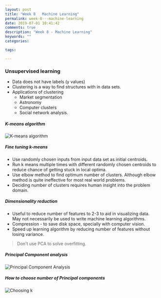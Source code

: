 ```yaml
---
layout: post
title: "Week 8   Machine Learning"
permalink: week-8---machine-learning
date: 2019-07-01 10:41:42
comments: true
description: "Week 8 - Machine Learning"
keywords: ""
categories:

tags:

---
```


### <span>Unsupervised learning </span>
* Data does not have labels (y values)
* Clustering is a way to find structures with in data sets.
* Applications of clustering
  * Market segmentation
  * Astronomy
  * Computer clusters
  * Social network analysis.

##### K-means algorithm

![K-means algorithm](/images/kmeans.png)

##### Fine tuning k-means
* Use randomly chosen inputs from input data set as initial centroids.
* Run k means multiple times with different randomly chosen centroids to reduce chance of getting stuck in local optima.
* Use elbow method to find optimum number of clusters. Although elbow method is quite ineffective for most real world problems.
* Deciding number of clusters requires human insight into the problem domain.

##### Dimensionality reduction
* Useful to reduce number of features to 2-3 to aid in visualizing data. May not necessarily be used to write machine learning algorithms.
* Compression - to save disk space, specially with computer vision.
* Speed up learning algorithm by reducing number of features without losing variance.

> Don't use PCA to solve overfitting.

##### Principal Component analysis

![Principal Component Analysis](/images/pca.png)


##### How to choose number of Principal components

![Choosing k](/images/choosing-k.png)
